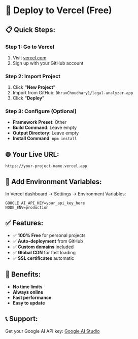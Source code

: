 # 🚀 Deploy to Vercel (Free)

## 📋 Quick Steps:

### **Step 1: Go to Vercel**
1. Visit [vercel.com](https://vercel.com)
2. Sign up with your GitHub account

### **Step 2: Import Project**
1. Click **"New Project"**
2. Import from GitHub: `DhruvChoudhary1/legal-analyzer-app`
3. Click **"Deploy"**

### **Step 3: Configure (Optional)**
- **Framework Preset**: Other
- **Build Command**: Leave empty
- **Output Directory**: Leave empty
- **Install Command**: `npm install`

## 🌐 Your Live URL:
`https://your-project-name.vercel.app`

## 🔧 Add Environment Variables:

In Vercel dashboard → Settings → Environment Variables:
```
GOOGLE_AI_API_KEY=your_api_key_here
NODE_ENV=production
```

## ✅ Features:
- ✅ **100% Free** for personal projects
- ✅ **Auto-deployment** from GitHub
- ✅ **Custom domains** included
- ✅ **Global CDN** for fast loading
- ✅ **SSL certificates** automatic

## 🎯 Benefits:
- **No time limits** 
- **Always online**
- **Fast performance**
- **Easy to update**

## 📞 Support:
Get your Google AI API key: [Google AI Studio](https://makersuite.google.com/app/apikey)
